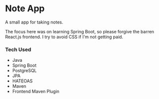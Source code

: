 # Note App
A small app for taking notes.

The focus here was on learning Spring Boot, so please forgive the barren React.js frontend. I try to avoid CSS if I'm not getting paid.

### Tech Used
- Java
- Spring Boot
- PostgreSQL
- JPA
- HATEOAS
- Maven
- Frontend Maven Plugin
